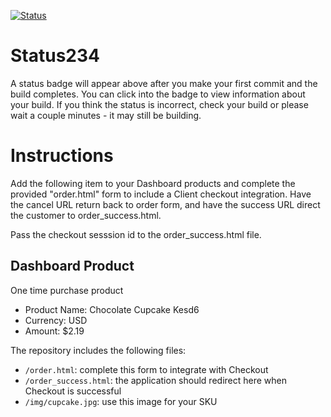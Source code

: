 [![Status](https://img.shields.io/badge/status-SUBMITTABLE%20COMMIT:%209e3690f024ad2c4bdd2faefc6f6ffb0ec38481f2-brightgreen.svg)](https://github.com/crowdbotics-challenges/bakery_scaffold_ySpUqDVEHr8qNaT3/commit/9e3690f024ad2c4bdd2faefc6f6ffb0ec38481f2)



# Status234

A status badge will appear above after you make your first commit and the build completes. You can click into the badge to view information about your build. If you think the status is incorrect, check your build or please wait a couple minutes - it may still be building.

# Instructions

Add the following item to your Dashboard products and complete the provided "order.html" form to include a Client checkout integration. Have the cancel URL return back to order form, and have the success URL direct the customer to order_success.html.

Pass the checkout sesssion id to the order_success.html file.

## Dashboard Product
One time purchase product
* Product Name: Chocolate Cupcake Kesd6
* Currency: USD
* Amount: $2.19

The repository includes the following files:
* `/order.html`: complete this form to integrate with Checkout
* `/order_success.html`: the application should redirect here when Checkout is successful
* `/img/cupcake.jpg`: use this image for your SKU
